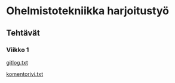 # Ohelmistotekniikka  harjoitustyö
## Tehtävät
### Viikko 1
[gitlog.txt](./laskarit/viikko1/gitlog.txt) 

[komentorivi.txt](./laskarit/viikko1/komentorivi.txt)
